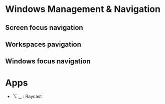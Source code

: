 # Windows Management & Navigation

## Screen focus navigation


## Workspaces pavigation


## Windows focus navigation 


# Apps

  - ⌥ ␣ : Raycast
